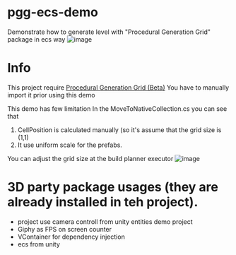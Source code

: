 # pgg-ecs-demo
Demonstrate how to generate level with "Procedural Generation Grid" package in ecs way
![image](https://github.com/nicloay/pgg-ecs-demo/assets/1671030/b34d58db-b076-43f1-9a39-f24518e0d266)

# Info
This project require [Procedural Generation Grid (Beta)](https://assetstore.unity.com/packages/tools/utilities/procedural-generation-grid-beta-195535) 
You have to manually import it prior using this demo 

This demo has few limitation
In the MoveToNativeCollection.cs you can see that
1. CellPosition is calculated manually (so it's assume that the grid size is (1,1)
2. It use uniform scale for the prefabs. 

You can adjust the grid size at the build planner executor 
![image](https://github.com/nicloay/pgg-ecs-demo/assets/1671030/5f6baab5-6af0-43d9-bc60-cecaf0c97b71)

# 3D party package usages (they are already installed in teh project).
* project use camera controll from unity entities demo project
* Giphy as FPS on screen counter
* VContainer for dependency injection
* ecs from unity 
